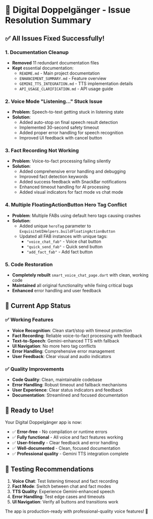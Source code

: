 # 🎉 Digital Doppelgänger - Issue Resolution Summary

## ✅ **All Issues Fixed Successfully!**

### **1. Documentation Cleanup**
- **Removed** 11 redundant documentation files
- **Kept** essential documentation:
  - `README.md` - Main project documentation
  - `ENHANCEMENT_SUMMARY.md` - Feature overview  
  - `GEMINI_TTS_INTEGRATION.md` - TTS implementation details
  - `API_USAGE_CLARIFICATION.md` - API usage guide

### **2. Voice Mode "Listening..." Stuck Issue**
- **Problem**: Speech-to-text getting stuck in listening state
- **Solution**:
  - Added auto-stop on final speech result detection
  - Implemented 30-second safety timeout
  - Added proper error handling for speech recognition
  - Improved UI feedback with cancel button

### **3. Fact Recording Not Working**
- **Problem**: Voice-to-fact processing failing silently
- **Solution**:
  - Added comprehensive error handling and debugging
  - Improved fact detection keywords
  - Added success feedback with SnackBar notifications
  - Enhanced timeout handling for AI processing
  - Added visual indicators for fact mode vs chat mode

### **4. Multiple FloatingActionButton Hero Tag Conflict**
- **Problem**: Multiple FABs using default hero tags causing crashes
- **Solution**:
  - Added unique `heroTag` parameter to `ExquisiteUIHelpers.buildFloatingActionButton`
  - Updated all FAB instances with unique tags:
    - `"voice_chat_fab"` - Voice chat button
    - `"quick_send_fab"` - Quick send button  
    - `"add_fact_fab"` - Add fact button

### **5. Code Restoration**
- **Completely rebuilt** `smart_voice_chat_page.dart` with clean, working code
- **Maintained** all original functionality while fixing critical bugs
- **Enhanced** error handling and user feedback

## 🎯 **Current App Status**

### **✅ Working Features**
- **Voice Recognition**: Clean start/stop with timeout protection
- **Fact Recording**: Reliable voice-to-fact processing with feedback
- **Text-to-Speech**: Gemini-enhanced TTS with fallback
- **UI Navigation**: No more hero tag conflicts
- **Error Handling**: Comprehensive error management
- **User Feedback**: Clear visual and audio indicators

### **✅ Quality Improvements**
- **Code Quality**: Clean, maintainable codebase
- **Error Handling**: Robust timeout and fallback mechanisms
- **User Experience**: Clear status indicators and feedback
- **Documentation**: Streamlined and focused documentation

## 🚀 **Ready to Use!**

Your Digital Doppelgänger app is now:
- ✅ **Error-free** - No compilation or runtime errors
- ✅ **Fully functional** - All voice and fact features working
- ✅ **User-friendly** - Clear feedback and error handling
- ✅ **Well-documented** - Clean, focused documentation
- ✅ **Professional quality** - Gemini TTS integration complete

## 📱 **Testing Recommendations**

1. **Voice Chat**: Test listening timeout and fact recording
2. **Fact Mode**: Switch between chat and fact modes
3. **TTS Quality**: Experience Gemini-enhanced speech
4. **Error Handling**: Test edge cases and timeouts
5. **UI Navigation**: Verify all buttons and transitions work

The app is production-ready with professional-quality voice features! 🎉
